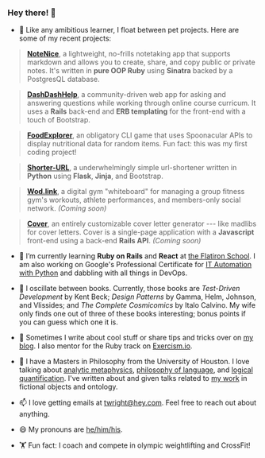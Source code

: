 ### Hey there! 👋

- 🔭  Like any amibitious learner, I float between pet projects. Here are some of my recent projects:
> [**NoteNice**](http://twwright.github.io/notenice), a lightweight, no-frills notetaking app that supports markdown and allows you to create, share, and copy public or private notes. It's written in **pure OOP Ruby** using **Sinatra** backed by a PostgresQL database.

> [**DashDashHelp**](http://twwright.github.io/dashdashhelp), a community-driven web app for asking and answering questions while working through online course curricum. It uses a **Rails** back-end and **ERB templating** for the front-end with a touch of Bootstrap. 

> [**FoodExplorer**](http://twwright.github.io/foodexplorer), an obligatory CLI game that uses Spoonacular APIs to display nutritional data for random items. Fun fact: this was my first coding project!

> [**Shorter-URL**](http://twwright.github.io/shorter-url), a underwhelmingly simple url-shortener written in **Python** using **Flask**, **Jinja**, and Bootstrap.

> [**Wod.link**](https://www.youtube.com/watch?v=fcXhaampLZQ), a digital gym "whiteboard" for managing a group fitness gym's workouts, athlete performances, and members-only social network. *(Coming soon)*

> [**Cover**](https://www.youtube.com/watch?v=wAIP6fI0NAI), an entirely customizable cover letter generator --- like madlibs for cover letters. Cover is a single-page application with a **Javascript** front-end using a back-end **Rails API**. *(Coming soon)*

- 🌱  I’m currently learning **Ruby on Rails** and **React** at [the Flatiron School](www.flatironschool.com). I am also working on Google's Professional Certificate for [IT Automation with Python](https://www.coursera.org/professional-certificates/google-it-automation) and dabbling with all things in DevOps.

- 📖  I oscillate between books. Currently, those books are *Test-Driven Development* by Kent Beck; *Design Patterns* by Gamma, Helm, Johnson, and Vlissides; and *The Complete Cosmicomics* by Italo Calvino. My wife only finds one out of three of these books interesting; bonus points if you can guess which one it is.

- 📝  Sometimes I write about cool stuff or share tips and tricks over on [my blog](http://dev.to/twiddlewakka). I also mentor for the Ruby track on [Exercism.io](http://exercism.io).

- 💬  I have a Masters in Philosophy from the University of Houston. I love talking about [analytic metaphysics](https://plato.stanford.edu/entries/metaphysics/#ProMetNewMet), [philosophy of language](https://plato.stanford.edu/entries/meaning/), and [logical quantification](https://plato.stanford.edu/entries/logic-ontology/). I've written about and given talks related to [my work](https://independent.academia.edu/TWWright) in fictional objects and ontology.

- 📫  I love getting emails at [twright@hey.com](mailto:twright@hey.com). Feel free to reach out about anything.

- 😄  My pronouns are [he/him/his](https://pronoun.is/he).

- 🏋️  Fun fact: I coach and compete in olympic weightlifting and CrossFit!
